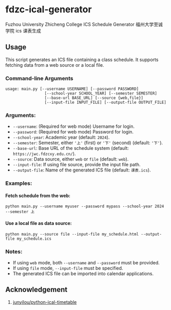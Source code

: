 # fdzc-ical-generator
Fuzhou University Zhicheng College ICS Schedule Generator 福州大学至诚学院 ics 课表生成

## Usage

This script generates an ICS file containing a class schedule. It supports fetching data from a web source or a local file.

### Command-line Arguments

```shell
usage: main.py [--username USERNAME] [--password PASSWORD]
                 [--school-year SCHOOL_YEAR] [--semester SEMESTER]
                 [--base-url BASE_URL] [--source {web,file}]
                 [--input-file INPUT_FILE] [--output-file OUTPUT_FILE]
```

### Arguments:

- `--username`: (Required for web mode) Username for login.
- `--password`: (Required for web mode) Password for login.
- `--school-year`: Academic year (default: `2024`).
- `--semester`: Semester, either `'上'` (first) or `'下'` (second) (default: `'下'`).
- `--base-url`: Base URL of the schedule system (default: `https://jwc.fdzcxy.edu.cn/`).
- `--source`: Data source, either `web` or `file` (default: `web`).
- `--input-file`: If using file source, provide the input file path.
- `--output-file`: Name of the generated ICS file (default: `课表.ics`).

### Examples:

#### Fetch schedule from the web:
```shell
python main.py --username myuser --password mypass --school-year 2024 --semester 上
```

#### Use a local file as data source:
```shell
python main.py --source file --input-file my_schedule.html --output-file my_schedule.ics
```

### Notes:
- If using `web` mode, both `--username` and `--password` must be provided.
- If using `file` mode, `--input-file` must be specified.
- The generated ICS file can be imported into calendar applications.

## Acknowledgement
1. [junyilou/python-ical-timetable](https://github.com/junyilou/python-ical-timetable)
